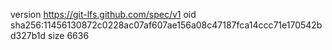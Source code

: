 version https://git-lfs.github.com/spec/v1
oid sha256:11456130872c0228ac07af607ae156a08c47187fca14ccc71e170542bd327b1d
size 6636
